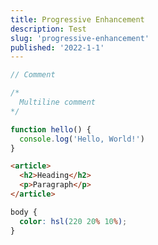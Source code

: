 ```yaml
---
title: Progressive Enhancement
description: Test
slug: 'progressive-enhancement'
published: '2022-1-1'
---
```


```js title="example.js" {highlight: '8..9'}
// Comment

/*
  Multiline comment
*/

function hello() {
  console.log('Hello, World!')
}
```

```html
<article>
  <h2>Heading</h2>
  <p>Paragraph</p>
</article>
```

```css
body {
  color: hsl(220 20% 10%);
}
```